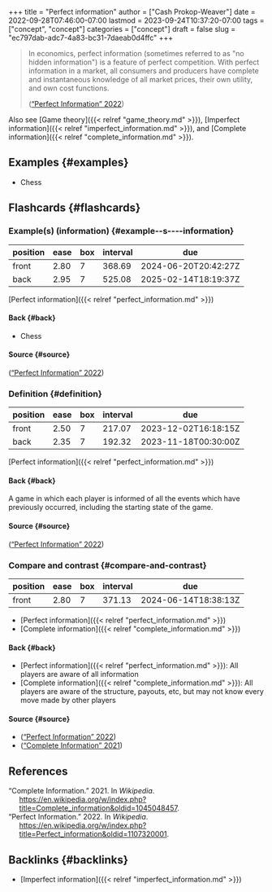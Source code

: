 +++
title = "Perfect information"
author = ["Cash Prokop-Weaver"]
date = 2022-09-28T07:46:00-07:00
lastmod = 2023-09-24T10:37:20-07:00
tags = ["concept", "concept"]
categories = ["concept"]
draft = false
slug = "ec797dab-adc7-4a83-bc31-7daeab0d4ffc"
+++

> In economics, perfect information (sometimes referred to as "no hidden information") is a feature of perfect competition. With perfect information in a market, all consumers and producers have complete and instantaneous knowledge of all market prices, their own utility, and own cost functions.
>
> (<a href="#citeproc_bib_item_2">“Perfect Information” 2022</a>)

Also see [Game theory]({{< relref "game_theory.md" >}}), [Imperfect information]({{< relref "imperfect_information.md" >}}), and [Complete information]({{< relref "complete_information.md" >}}).


## Examples {#examples}

-   Chess


## Flashcards {#flashcards}


### Example(s) (information) {#example--s----information}

| position | ease | box | interval | due                  |
|----------|------|-----|----------|----------------------|
| front    | 2.80 | 7   | 368.69   | 2024-06-20T20:42:27Z |
| back     | 2.95 | 7   | 525.08   | 2025-02-14T18:19:37Z |

[Perfect information]({{< relref "perfect_information.md" >}})


#### Back {#back}

-   Chess


#### Source {#source}

(<a href="#citeproc_bib_item_2">“Perfect Information” 2022</a>)


### Definition {#definition}

| position | ease | box | interval | due                  |
|----------|------|-----|----------|----------------------|
| front    | 2.50 | 7   | 217.07   | 2023-12-02T16:18:15Z |
| back     | 2.35 | 7   | 192.32   | 2023-11-18T00:30:00Z |

[Perfect information]({{< relref "perfect_information.md" >}})


#### Back {#back}

A game in which each player is informed of all the events which have previously occurred, including the starting state of the game.


#### Source {#source}

(<a href="#citeproc_bib_item_2">“Perfect Information” 2022</a>)


### Compare and contrast {#compare-and-contrast}

| position | ease | box | interval | due                  |
|----------|------|-----|----------|----------------------|
| front    | 2.80 | 7   | 371.13   | 2024-06-14T18:38:13Z |

-   [Perfect information]({{< relref "perfect_information.md" >}})
-   [Complete information]({{< relref "complete_information.md" >}})


#### Back {#back}

-   [Perfect information]({{< relref "perfect_information.md" >}}): All players are aware of all information
-   [Complete information]({{< relref "complete_information.md" >}}): All players are aware of the structure, payouts, etc, but may not know every move made by other players


#### Source {#source}

-   (<a href="#citeproc_bib_item_2">“Perfect Information” 2022</a>)
-   (<a href="#citeproc_bib_item_1">“Complete Information” 2021</a>)

## References

<style>.csl-entry{text-indent: -1.5em; margin-left: 1.5em;}</style><div class="csl-bib-body">
  <div class="csl-entry"><a id="citeproc_bib_item_1"></a>“Complete Information.” 2021. In <i>Wikipedia</i>. <a href="https://en.wikipedia.org/w/index.php?title=Complete_information&oldid=1045048457">https://en.wikipedia.org/w/index.php?title=Complete_information&#38;oldid=1045048457</a>.</div>
  <div class="csl-entry"><a id="citeproc_bib_item_2"></a>“Perfect Information.” 2022. In <i>Wikipedia</i>. <a href="https://en.wikipedia.org/w/index.php?title=Perfect_information&oldid=1107320001">https://en.wikipedia.org/w/index.php?title=Perfect_information&#38;oldid=1107320001</a>.</div>
</div>


## Backlinks {#backlinks}

-   [Imperfect information]({{< relref "imperfect_information.md" >}})
